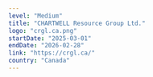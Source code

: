 ```yaml
---
level: "Medium"
title: "CHARTWELL Resource Group Ltd."
logo: "crgl.ca.png"
startDate: "2025-03-01"
endDate: "2026-02-28"
link: "https://crgl.ca/"
country: "Canada"
---
```

